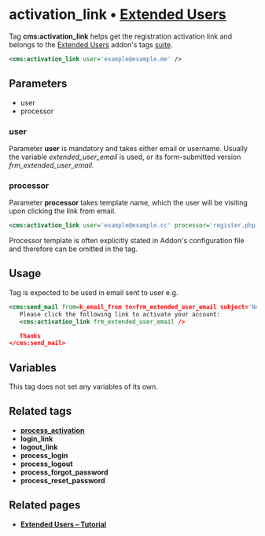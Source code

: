 # activation_link • [**Extended Users**](#related-pages)

Tag **cms:activation_link** helps get the registration activation link and belongs to the [Extended Users](#related-pages) addon's tags [suite](#related-tags).

```xml
<cms:activation_link user='example@example.me' />
```

## Parameters

* user
* processor

### user

Parameter **user** is mandatory and takes either email or username. Usually the variable *extended_user_email* is used, or its form-submitted version *frm_extended_user_email*.

### processor

Parameter **processor** takes template name, which the user will be visiting upon clicking the link from email.

```xml
<cms:activation_link user='example@example.cc' processor='register.php' />
```

Processor template is often explicitly stated in Addon's configuration file and therefore can be omitted in the tag.

## Usage

Tag is expected to be used in email sent to user e.g.

```xml
<cms:send_mail from=k_email_from to=frm_extended_user_email subject='New Account Confirmation'>
   Please click the following link to activate your account:
   <cms:activation_link frm_extended_user_email />

   Thanks
</cms:send_mail>
```

## Variables

This tag does not set any variables of its own.

## Related tags

* [**process_activation**](./process_activation.md)
* **login_link**
* **logout_link**
* **process_login**
* **process_logout**
* **process_forgot_password**
* **process_reset_password**

## Related pages

* [**Extended Users – Tutorial**](../../tutorials/Extended-Users)
